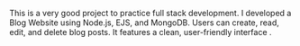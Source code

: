  This is a very good project to practice full stack development. I developed a Blog Website using Node.js,  EJS, and MongoDB. Users can create, read, edit, and delete blog posts. It features a clean, user-friendly interface .
